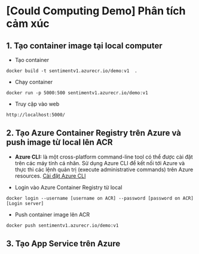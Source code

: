 # [Could Computing Demo] Phân tích cảm xúc 

## 1. Tạo container image tại local computer
* Tạo container 
```
docker build -t sentimentv1.azurecr.io/demo:v1  .
```

* Chạy container 
```
docker run -p 5000:500 sentimentv1.azurecr.io/demo:v1
```

* Truy cập vào web 
```
http://localhost:5000/
```
## 2. Tạo Azure Container Registry trên Azure và push image từ local lên ACR

* **Azure CLI:** là một cross-platform command-line tool có thể được cài đặt trên các máy tính cá nhân. Sử dụng Azure CLI để kết nối tới Azure và thực thi các lệnh quản trị (execute administrative commands) trên Azure resources. [Cài đặt Azure CLI](https://learn.microsoft.com/en-us/cli/azure/install-azure-cli-linux?pivots=apt)

* Login vào Azure Container Registry từ local 
```
docker login --username [username on ACR] --password [password on ACR] [Login server]
```

* Push container image lên ACR 
```
docker push sentimentv1.azurecr.io/demo:v1
```

## 3. Tạo App Service trên Azure

